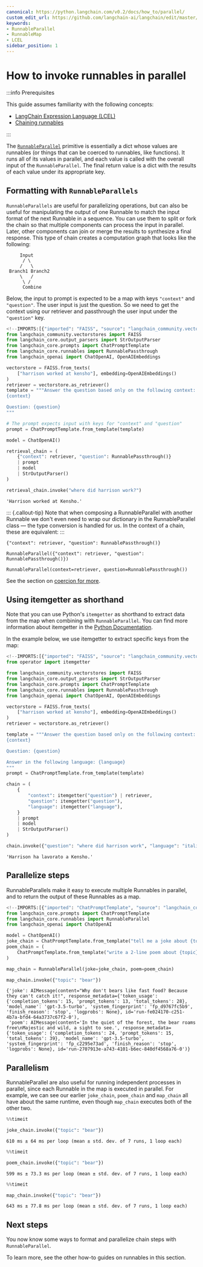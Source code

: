 ```yaml
---
canonical: https://python.langchain.com/v0.2/docs/how_to/parallel/
custom_edit_url: https://github.com/langchain-ai/langchain/edit/master/docs/docs/how_to/parallel.ipynb
keywords:
- RunnableParallel
- RunnableMap
- LCEL
sidebar_position: 1
---
```


# How to invoke runnables in parallel

:::info Prerequisites

This guide assumes familiarity with the following concepts:
- [LangChain Expression Language (LCEL)](/docs/concepts/#langchain-expression-language)
- [Chaining runnables](/docs/how_to/sequence)

:::

The [`RunnableParallel`](https://api.python.langchain.com/en/latest/runnables/langchain_core.runnables.base.RunnableParallel.html) primitive is essentially a dict whose values are runnables (or things that can be coerced to runnables, like functions). It runs all of its values in parallel, and each value is called with the overall input of the `RunnableParallel`. The final return value is a dict with the results of each value under its appropriate key.

## Formatting with `RunnableParallels`

`RunnableParallels` are useful for parallelizing operations, but can also be useful for manipulating the output of one Runnable to match the input format of the next Runnable in a sequence. You can use them to split or fork the chain so that multiple components can process the input in parallel. Later, other components can join or merge the results to synthesize a final response. This type of chain creates a computation graph that looks like the following:

```text
     Input
      / \
     /   \
 Branch1 Branch2
     \   /
      \ /
      Combine
```

Below, the input to prompt is expected to be a map with keys `"context"` and `"question"`. The user input is just the question. So we need to get the context using our retriever and passthrough the user input under the `"question"` key.



```python
<!--IMPORTS:[{"imported": "FAISS", "source": "langchain_community.vectorstores", "docs": "https://api.python.langchain.com/en/latest/vectorstores/langchain_community.vectorstores.faiss.FAISS.html", "title": "How to invoke runnables in parallel"}, {"imported": "StrOutputParser", "source": "langchain_core.output_parsers", "docs": "https://api.python.langchain.com/en/latest/output_parsers/langchain_core.output_parsers.string.StrOutputParser.html", "title": "How to invoke runnables in parallel"}, {"imported": "ChatPromptTemplate", "source": "langchain_core.prompts", "docs": "https://api.python.langchain.com/en/latest/prompts/langchain_core.prompts.chat.ChatPromptTemplate.html", "title": "How to invoke runnables in parallel"}, {"imported": "RunnablePassthrough", "source": "langchain_core.runnables", "docs": "https://api.python.langchain.com/en/latest/runnables/langchain_core.runnables.passthrough.RunnablePassthrough.html", "title": "How to invoke runnables in parallel"}, {"imported": "ChatOpenAI", "source": "langchain_openai", "docs": "https://api.python.langchain.com/en/latest/chat_models/langchain_openai.chat_models.base.ChatOpenAI.html", "title": "How to invoke runnables in parallel"}, {"imported": "OpenAIEmbeddings", "source": "langchain_openai", "docs": "https://api.python.langchain.com/en/latest/embeddings/langchain_openai.embeddings.base.OpenAIEmbeddings.html", "title": "How to invoke runnables in parallel"}]-->
from langchain_community.vectorstores import FAISS
from langchain_core.output_parsers import StrOutputParser
from langchain_core.prompts import ChatPromptTemplate
from langchain_core.runnables import RunnablePassthrough
from langchain_openai import ChatOpenAI, OpenAIEmbeddings

vectorstore = FAISS.from_texts(
    ["harrison worked at kensho"], embedding=OpenAIEmbeddings()
)
retriever = vectorstore.as_retriever()
template = """Answer the question based only on the following context:
{context}

Question: {question}
"""

# The prompt expects input with keys for "context" and "question"
prompt = ChatPromptTemplate.from_template(template)

model = ChatOpenAI()

retrieval_chain = (
    {"context": retriever, "question": RunnablePassthrough()}
    | prompt
    | model
    | StrOutputParser()
)

retrieval_chain.invoke("where did harrison work?")
```



```output
'Harrison worked at Kensho.'
```


::: {.callout-tip}
Note that when composing a RunnableParallel with another Runnable we don't even need to wrap our dictionary in the RunnableParallel class — the type conversion is handled for us. In the context of a chain, these are equivalent:
:::

```
{"context": retriever, "question": RunnablePassthrough()}
```

```
RunnableParallel({"context": retriever, "question": RunnablePassthrough()})
```

```
RunnableParallel(context=retriever, question=RunnablePassthrough())
```

See the section on [coercion for more](/docs/how_to/sequence/#coercion).

## Using itemgetter as shorthand

Note that you can use Python's `itemgetter` as shorthand to extract data from the map when combining with `RunnableParallel`. You can find more information about itemgetter in the [Python Documentation](https://docs.python.org/3/library/operator.html#operator.itemgetter). 

In the example below, we use itemgetter to extract specific keys from the map:


```python
<!--IMPORTS:[{"imported": "FAISS", "source": "langchain_community.vectorstores", "docs": "https://api.python.langchain.com/en/latest/vectorstores/langchain_community.vectorstores.faiss.FAISS.html", "title": "How to invoke runnables in parallel"}, {"imported": "StrOutputParser", "source": "langchain_core.output_parsers", "docs": "https://api.python.langchain.com/en/latest/output_parsers/langchain_core.output_parsers.string.StrOutputParser.html", "title": "How to invoke runnables in parallel"}, {"imported": "ChatPromptTemplate", "source": "langchain_core.prompts", "docs": "https://api.python.langchain.com/en/latest/prompts/langchain_core.prompts.chat.ChatPromptTemplate.html", "title": "How to invoke runnables in parallel"}, {"imported": "RunnablePassthrough", "source": "langchain_core.runnables", "docs": "https://api.python.langchain.com/en/latest/runnables/langchain_core.runnables.passthrough.RunnablePassthrough.html", "title": "How to invoke runnables in parallel"}, {"imported": "ChatOpenAI", "source": "langchain_openai", "docs": "https://api.python.langchain.com/en/latest/chat_models/langchain_openai.chat_models.base.ChatOpenAI.html", "title": "How to invoke runnables in parallel"}, {"imported": "OpenAIEmbeddings", "source": "langchain_openai", "docs": "https://api.python.langchain.com/en/latest/embeddings/langchain_openai.embeddings.base.OpenAIEmbeddings.html", "title": "How to invoke runnables in parallel"}]-->
from operator import itemgetter

from langchain_community.vectorstores import FAISS
from langchain_core.output_parsers import StrOutputParser
from langchain_core.prompts import ChatPromptTemplate
from langchain_core.runnables import RunnablePassthrough
from langchain_openai import ChatOpenAI, OpenAIEmbeddings

vectorstore = FAISS.from_texts(
    ["harrison worked at kensho"], embedding=OpenAIEmbeddings()
)
retriever = vectorstore.as_retriever()

template = """Answer the question based only on the following context:
{context}

Question: {question}

Answer in the following language: {language}
"""
prompt = ChatPromptTemplate.from_template(template)

chain = (
    {
        "context": itemgetter("question") | retriever,
        "question": itemgetter("question"),
        "language": itemgetter("language"),
    }
    | prompt
    | model
    | StrOutputParser()
)

chain.invoke({"question": "where did harrison work", "language": "italian"})
```



```output
'Harrison ha lavorato a Kensho.'
```


## Parallelize steps

RunnableParallels make it easy to execute multiple Runnables in parallel, and to return the output of these Runnables as a map.


```python
<!--IMPORTS:[{"imported": "ChatPromptTemplate", "source": "langchain_core.prompts", "docs": "https://api.python.langchain.com/en/latest/prompts/langchain_core.prompts.chat.ChatPromptTemplate.html", "title": "How to invoke runnables in parallel"}, {"imported": "RunnableParallel", "source": "langchain_core.runnables", "docs": "https://api.python.langchain.com/en/latest/runnables/langchain_core.runnables.base.RunnableParallel.html", "title": "How to invoke runnables in parallel"}, {"imported": "ChatOpenAI", "source": "langchain_openai", "docs": "https://api.python.langchain.com/en/latest/chat_models/langchain_openai.chat_models.base.ChatOpenAI.html", "title": "How to invoke runnables in parallel"}]-->
from langchain_core.prompts import ChatPromptTemplate
from langchain_core.runnables import RunnableParallel
from langchain_openai import ChatOpenAI

model = ChatOpenAI()
joke_chain = ChatPromptTemplate.from_template("tell me a joke about {topic}") | model
poem_chain = (
    ChatPromptTemplate.from_template("write a 2-line poem about {topic}") | model
)

map_chain = RunnableParallel(joke=joke_chain, poem=poem_chain)

map_chain.invoke({"topic": "bear"})
```



```output
{'joke': AIMessage(content="Why don't bears like fast food? Because they can't catch it!", response_metadata={'token_usage': {'completion_tokens': 15, 'prompt_tokens': 13, 'total_tokens': 28}, 'model_name': 'gpt-3.5-turbo', 'system_fingerprint': 'fp_d9767fc5b9', 'finish_reason': 'stop', 'logprobs': None}, id='run-fe024170-c251-4b7a-bfd4-64a3737c67f2-0'),
 'poem': AIMessage(content='In the quiet of the forest, the bear roams free\nMajestic and wild, a sight to see.', response_metadata={'token_usage': {'completion_tokens': 24, 'prompt_tokens': 15, 'total_tokens': 39}, 'model_name': 'gpt-3.5-turbo', 'system_fingerprint': 'fp_c2295e73ad', 'finish_reason': 'stop', 'logprobs': None}, id='run-2707913e-a743-4101-b6ec-840df4568a76-0')}
```


## Parallelism

RunnableParallel are also useful for running independent processes in parallel, since each Runnable in the map is executed in parallel. For example, we can see our earlier `joke_chain`, `poem_chain` and `map_chain` all have about the same runtime, even though `map_chain` executes both of the other two.


```python
%%timeit

joke_chain.invoke({"topic": "bear"})
```
```output
610 ms ± 64 ms per loop (mean ± std. dev. of 7 runs, 1 loop each)
```

```python
%%timeit

poem_chain.invoke({"topic": "bear"})
```
```output
599 ms ± 73.3 ms per loop (mean ± std. dev. of 7 runs, 1 loop each)
```

```python
%%timeit

map_chain.invoke({"topic": "bear"})
```
```output
643 ms ± 77.8 ms per loop (mean ± std. dev. of 7 runs, 1 loop each)
```
## Next steps

You now know some ways to format and parallelize chain steps with `RunnableParallel`.

To learn more, see the other how-to guides on runnables in this section.